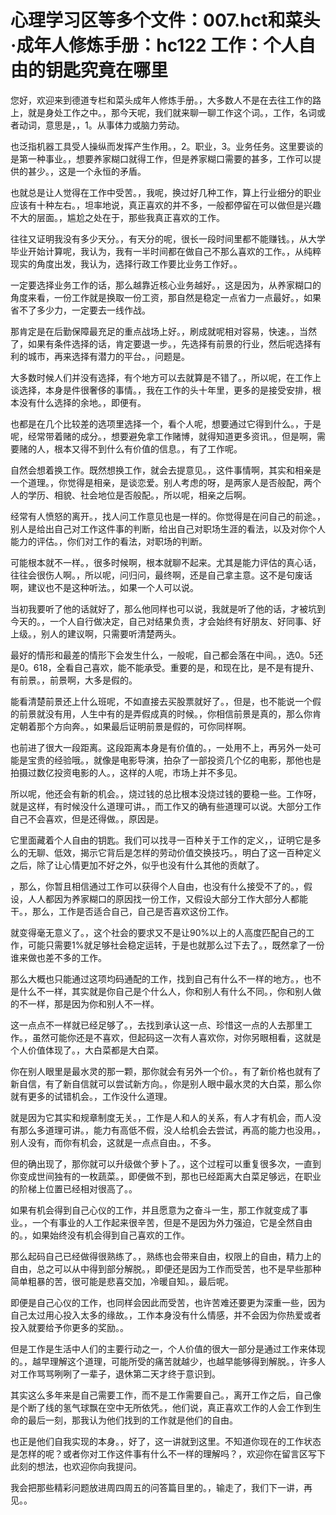 # 心理学习区等多个文件：007.hct和菜头·成年人修炼手册：hc122 工作：个人自由的钥匙究竟在哪里

您好，欢迎来到德道专栏和菜头成年人修炼手册。，大多数人不是在去往工作的路上，就是身处工作之中。，那今天呢，我们就来聊一聊工作这个词。，工作，名词或者动词，意思是，，1。从事体力或脑力劳动。

也泛指机器工具受人操纵而发挥产生作用。，2。职业，3。业务任务。这里要谈的是第一种事业。，想要养家糊口就得工作，但是养家糊口需要的甚多，工作可以提供的甚少。，这是一个永恒的矛盾。

也就总是让人觉得在工作中受苦。，我呢，换过好几种工作，算上行业细分的职业应该有十种左右。，坦率地说，真正喜欢的并不多，一般都停留在可以做但是兴趣不大的层面。，尴尬之处在于，那些我真正喜欢的工作。

往往又证明我没有多少天分。，有天分的呢，很长一段时间里都不能赚钱。，从大学毕业开始计算呢，我认为，我有一半时间都在做自己不那么喜欢的工作。，从纯粹现实的角度出发，我认为，选择行政工作要比业务工作好。。

一定要选择业务工作的话，那么越靠近核心业务越好。，这是因为，从养家糊口的角度来看，一份工作就是换取一份工资，那自然是稳定一点省力一点最好。，如果省不了多少力，一定要去一线作战。

那肯定是在后勤保障最充足的重点战场上好。，刷成就呢相对容易，快速。，当然了，如果有条件选择的话，肯定要退一步。，先选择有前景的行业，然后呢选择有利的城市，再来选择有潜力的平台。，问题是。

大多数时候人们并没有选择，有个地方可以去就算是不错了。，所以呢，在工作上谈选择，本身是件很奢侈的事情。，我在工作的头十年里，更多的是接受安排，根本没有什么选择的余地。，即便有。

也都是在几个比较差的选项里选择一个，看个人呢，想要通过它得到什么。，于是呢，经常带着赌的成分。，想要避免拿工作赌博，就得知道更多资讯。，但是啊，需要赌的人，根本又得不到什么有价值的信息。，有了工作呢。

自然会想着换工作。既然想换工作，就会去提意见。，这件事情啊，其实和相亲是一个道理。，你觉得是相亲，是谈恋爱。别人考虑的呀，是两家人是否般配，两个人的学历、相貌、社会地位是否般配。，所以呢，相亲之后啊。

经常有人愤怒的离开。，找人问工作意见也是一样的。你觉得是在问自己的前途。，别人是给出自己对工作这件事的判断，给出自己对职场生涯的看法，以及对你个人能力的评估。，你们对工作的看法，对职场的判断。

可能根本就不一样。，很多时候啊，根本就聊不起来。尤其是能力评估的真心话，往往会很伤人啊。，所以呢，问归问，最终啊，还是自己拿主意。这不是句废话啊，建议也不是这种听法。，如果一个人可以说。

当初我要听了他的话就好了，那么他同样也可以说，我就是听了他的话，才被坑到今天的。，一个人自行做决定，自己对结果负责，才会始终有好朋友、好同事、好上级。，别人的建议啊，只需要听清楚两头。

最好的情形和最差的情形下会发生什么，一般呢，自己都会落在中间。，选0。5还是0。618，全看自己喜欢，能不能承受。重要的是，和现在比，是不是有提升、有前景。，前景啊，大多是假的。

能看清楚前景还上什么班呢，不如直接去买股票就好了。，但是，也不能说一个假的前景就没有用，人生中有的是弄假成真的时候。，你相信前景是真的，那么你肯定朝着那个方向奔。，如果最后证明前景是假的，可你同样啊。

也前进了很大一段距离。这段距离本身是有价值的。，一处用不上，再另外一处可能是宝贵的经验哦。，就像是电影导演，拍杂了一部投资几个亿的电影，那他也是拍摄过数亿投资电影的人。，这样的人呢，市场上并不多见。

所以呢，他还会有新的机会。，烧过钱的总比根本没烧过钱的要稳一些。工作呀，就是这样，有时候没什么道理可讲。，而工作又的确有些道理可以说。大部分工作自己不会喜欢，但是还得做。，原因是。

它里面藏着个人自由的钥匙。我们可以找寻一百种关于工作的定义，，证明它是多么的无聊、低效，揭示它背后是怎样的劳动价值交换技巧。，明白了这一百种定义之后，除了让心情更加不好之外，似乎也没有什么其他的贡献了。

，那么，你暂且相信通过工作可以获得个人自由，也没有什么接受不了的。，假设，人人都因为养家糊口的原因找一份工作，又假设大部分工作大部分人都能干。，那么，工作是否适合自己，自己是否喜欢这份工作。

就变得毫无意义了。，这个社会的要求又不是让90%以上的人高度匹配自己的工作，可能只需要1%就足够社会稳定运转，于是也就那么过下去了。，既然拿了一份谁来做也差不多的工作。

那么大概也只能通过这项均码通配的工作，找到自己有什么不一样的地方。，也不是什么不一样，其实就是你自己是个什么人，你和别人有什么不同。，你和别人做的不一样，那是因为你和别人不一样。

这一点点不一样就已经足够了。，去找到承认这一点、珍惜这一点的人去那里工作。，虽然可能你还是不喜欢，但起码这一次有人喜欢你，对你另眼相看，这就是个人价值体现了。，大白菜都是大白菜。

你在别人眼里是最水灵的那一颗，那你就会有另外一个价。，有了新价格也就有了新自信，有了新自信就可以尝试新方向。，你是别人眼中最水灵的大白菜，那么你就有更多的试错机会。，工作没什么道理。

就是因为它其实和规章制度无关。，工作是人和人的关系，有人才有机会，而人没有那么多道理可讲。，能力有高低不假，没人给机会去尝试，再高的能力也没用。，别人没有，而你有机会，这就是一点点自由。，不多。

但的确出现了，那你就可以升级做个萝卜了。，这个过程可以重复很多次，一直到你变成世间独有的一枚蔬菜。，即便做不到，那也已经距离大白菜足够远，在职业的阶梯上位置已经相对很高了。。

如果有机会得到自己心仪的工作，并且愿意为之奋斗一生，那工作就变成了事业。，一个有事业的人工作起来很辛苦，但是不是因为外力强迫，它是全然自由的。，如果始终没有机会得到自己喜欢的工作。

那么起码自己已经做得很熟练了。，熟练也会带来自由，权限上的自由，精力上的自由，总之可以从中得到部分解脱。，即便还是因为工作而受苦，也不是早些那种简单粗暴的苦，很可能是悲喜交加，冷暖自知。，最后呢。

即便是自己心仪的工作，也同样会因此而受苦，也许苦难还要更为深重一些，因为自己太过用心投入太多的缘故。，工作本身没有什么情感，并不会因为你热爱或者投入就要给予你更多的奖励。。

但是工作是生活中人们的主要行动之一，个人价值的很大一部分是通过工作来体现的。，越早理解这个道理，可能所受的痛苦就越少，也越早能够得到解脱。，许多人对工作骂骂咧咧了一辈子，退休第二天才终于意识到。

其实这么多年来是自己需要工作，而不是工作需要自己。，离开工作之后，自己像是个断了线的氢气球飘在空中无所依凭。，他们说，真正喜欢工作的人会工作到生命的最后一刻，那我认为他们找到的工作就是他们的自由。

也正是他们自我实现的本身。，好了，这一讲就到这里。不知道你现在的工作状态是怎样的呢？或者你对工作这件事有什么不一样的理解吗？，欢迎你在留言区写下此刻的想法，也欢迎你向我提问。

我会把那些精彩问题放进周四周五的问答篇目里的。，输走了，我们下一讲，再见。。